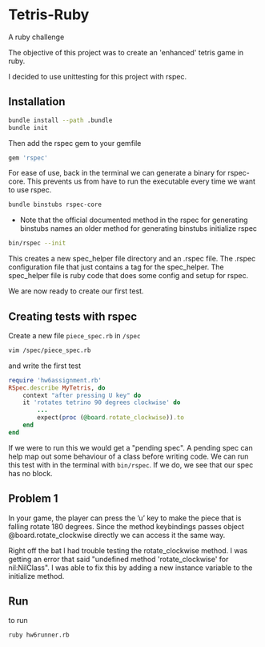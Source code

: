 # Tetris-Ruby
A ruby challenge


The objective of this project was to create an 'enhanced' tetris game in ruby.

I decided to use unittesting for this project with rspec.

## Installation
```bash
bundle install --path .bundle
bundle init
```
Then add the rspec gem to your gemfile
```ruby
gem 'rspec'
```
For ease of use, back in the terminal we can generate a binary for rspec-core. This prevents us from have to run the executable every time we want to use rspec.
```bash
bundle binstubs rspec-core
```
- Note that the official documented method in the rspec for generating binstubs names an older method for generating binstubs
initialize rspec
```bash
bin/rspec --init
```
This creates a new spec_helper file directory and an .rspec file. The .rspec configuration file that just contains a tag for the spec_helper. The spec_helper file is ruby code that does some config and setup for rspec.

We are now ready to create our first test.

## Creating tests with rspec
Create a new file `piece_spec.rb` in `/spec`
```bash
vim /spec/piece_spec.rb
```
and write the first test
```ruby
require 'hw6assignment.rb'
RSpec.describe MyTetris, do
    context "after pressing U key" do
    it 'rotates tetrino 90 degrees clockwise' do
        ...
        expect(proc (@board.rotate_clockwise)).to
    end
end
```
If we were to run this we would get a "pending spec". A pending spec can help map out some behaviour of a class before writing code.
We can run this test with in the terminal with `bin/rspec`. If we do, we see that our spec has no block.


## Problem 1
In your game, the player can press the ’u’ key to make the piece that is falling rotate 180 degrees.
Since the method keybindings passes object @board.rotate_clockwise directly we can access it the same way.

 Right off the bat I had trouble testing the rotate_clockwise method. I was getting an error that said "undefined method 'rotate_clockwise' for nil:NilClass". I was able to fix this by adding a new instance variable to the initialize method.

## Run
to run
```bash
ruby hw6runner.rb
```
